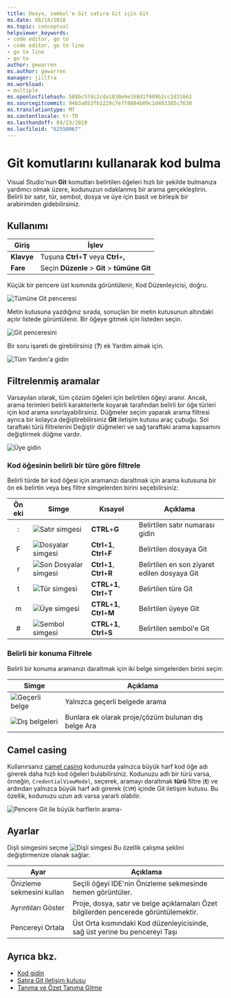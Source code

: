 ```yaml
---
title: Dosya, sembol'e Git satıra Git için Git
ms.date: 08/14/2018
ms.topic: conceptual
helpviewer_keywords:
- code editor, go to
- code editor, go to line
- go to line
- go to
author: gewarren
ms.author: gewarren
manager: jillfra
ms.workload:
- multiple
ms.openlocfilehash: 588bc57dc2cda1030e9e1b8d1f989b2cc2d31662
ms.sourcegitcommit: 94b3a052fb1229c7e7f8804b09c1d403385c7630
ms.translationtype: MT
ms.contentlocale: tr-TR
ms.lasthandoff: 04/23/2019
ms.locfileid: "62550067"
---
```

# <a name="find-code-using-go-to-commands"></a>Git komutlarını kullanarak kod bulma

Visual Studio'nun **Git** komutları belirtilen öğeleri hızlı bir şekilde bulmanıza yardımcı olmak üzere, kodunuzun odaklanmış bir arama gerçekleştirin. Belirli bir satır, tür, sembol, dosya ve üye için basit ve birleşik bir arabirimden gidebilirsiniz.

## <a name="how-to-use-it"></a>Kullanımı

Giriş | İşlev
------------ | ---
**Klavye** | Tuşuna **Ctrl**+**T** veya **Ctrl**+**,**
**Fare** | Seçin **Düzenle** > **Git** > **tümüne Git**

Küçük bir pencere üst kısmında görüntülenir, Kod Düzenleyicisi, doğru.

![Tümüne Git penceresi](media/go-to-all.png)

Metin kutusuna yazdığınız sırada, sonuçları bir metin kutusunun altındaki açılır listede görüntülenir. Bir öğeye gitmek için listeden seçin.

![Git penceresini](../ide/media/vside_navigatetowindow.png)

Bir soru işareti de girebilirsiniz (**?**) ek Yardım almak için.

![Tüm Yardım'a gidin](media/go-to-all-help.png)

## <a name="filtered-searches"></a>Filtrelenmiş aramalar

Varsayılan olarak, tüm çözüm öğeleri için belirtilen öğeyi aranır. Ancak, arama terimleri belirli karakterlerle koyarak tarafından belirli bir öğe türleri için kod arama sınırlayabilirsiniz. Düğmeler seçim yaparak arama filtresi ayrıca bir kolayca değiştirebilirsiniz **Git** iletişim kutusu araç çubuğu. Sol taraftaki türü filtrelerini Değiştir düğmeleri ve sağ taraftaki arama kapsamını değiştirmek düğme vardır.

![Üye gidin](../ide/media/vside_navigation_toolbar.png)

### <a name="filter-to-a-specific-type-of-code-element"></a>Kod öğesinin belirli bir türe göre filtrele

Belirli türde bir kod öğesi için aramanızı daraltmak için arama kutusuna bir ön ek belirtin veya beş filtre simgelerden birini seçebilirsiniz:

Ön eki | Simge | Kısayol | Açıklama
:-: | - | - | -
:| ![Satır simgesi](media/gotoall-line-icon.png) | **CTRL**+**G** | Belirtilen satır numarası gidin
F| ![Dosyalar simgesi](media/gotoall-files-icon.png) | **Ctrl**+**1**, **Ctrl**+**F** | Belirtilen dosyaya Git
r| ![Son Dosyalar simgesi](media/gotoall-recent-files-icon.png) | **Ctrl**+**1**, **Ctrl**+**R** | Belirtilen en son ziyaret edilen dosyaya Git
t| ![Tür simgesi](media/gotoall-types-icon.png) | **CTRL**+**1**, **Ctrl**+**T** | Belirtilen türe Git
m| ![Üye simgesi](media/gotoall-members-icon.png) | **CTRL**+**1**, **Ctrl**+**M** | Belirtilen üyeye Git
\#| ![Sembol simgesi](media/gotoall-symbols-icon.png) | **CTRL**+**1**, **Ctrl**+**S** | Belirtilen sembol'e Git

### <a name="filter-to-a-specific-location"></a>Belirli bir konuma Filtrele

Belirli bir konuma aramanızı daraltmak için iki belge simgelerden birini seçin:

Simge | Açıklama
---- | ---
![Geçerli belge](media/gotoall_currentdocument.png) | Yalnızca geçerli belgede arama
![Dış belgeleri](media/gotoall_external.png) | Bunlara ek olarak proje/çözüm bulunan dış belge Ara

## <a name="camel-casing"></a>Camel casing

Kullanırsanız [camel casing](https://en.wikipedia.org/wiki/Camel_case) kodunuzda yalnızca büyük harf kod öğe adı girerek daha hızlı kod öğeleri bulabilirsiniz. Kodunuzu adlı bir türü varsa, örneğin, `CredentialViewModel`, seçerek, aramayı daraltmak **türü** filtre (**t**) ve ardından yalnızca büyük harf adı girerek (`CVM`) içinde Git iletişim kutusu. Bu özellik, kodunuzu uzun adı varsa yararlı olabilir.

![Pencere Git ile büyük harflerin arama-](../ide/media/vside_capitalsearch.png)

## <a name="settings"></a>Ayarlar

Dişli simgesini seçme ![Dişli simgesi](media/gotoall_gear.png) Bu özellik çalışma şeklini değiştirmenize olanak sağlar:

Ayar | Açıklama
------- | ---
Önizleme sekmesini kullan | Seçili öğeyi IDE'nin Önizleme sekmesinde hemen görüntüler.
Ayrıntıları Göster | Proje, dosya, satır ve belge açıklamaları Özet bilgilerden pencerede görüntülemektir.
Pencereyi Ortala | Üst Orta kısmındaki Kod düzenleyicisinde, sağ üst yerine bu pencereyi Taşı

## <a name="see-also"></a>Ayrıca bkz.

- [Kod gidin](../ide/navigating-code.md)
- [Satıra Git iletişim kutusu](../ide/reference/go-to-line.md)
- [Tanıma ve Özet Tanıma Gitme](../ide/go-to-and-peek-definition.md)